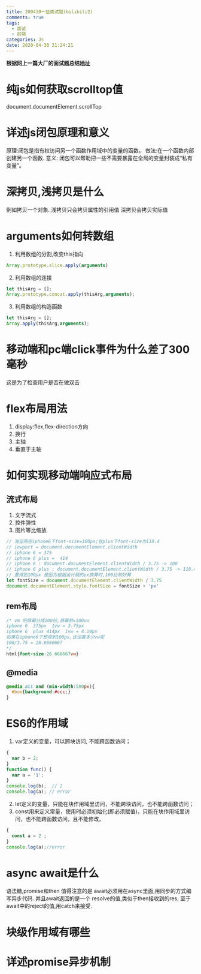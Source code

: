 ```yaml
---
title: 200430一些面试题(bilibili2)
comments: true
tags:
  - 面试
  - 前端
categories: Js
date: 2020-04-30 21:24:21
---
```

**根据网上一篇大厂的面试题总结[地址](https://segmentfault.com/a/1190000020296556)**
# 纯js如何获取scrolltop值
document.documentElement.scrollTop

# 详述js闭包原理和意义
原理:闭包是指有权访问另一个函数作用域中的变量的函数。
做法:在一个函数内部创建另一个函数.
意义: 闭包可以帮助把一些不需要暴露在全局的变量封装成“私有变量”。

# 深拷贝,浅拷贝是什么
例如拷贝一个对象.
浅拷贝只会拷贝属性的引用值
深拷贝会拷贝实际值

# arguments如何转数组 
1. 利用数组的分割,改变this指向 
```js
Array.prototype.slice.apply(arguments)
```
2. 利用数组的连接 
```js
let thisArg = [];
Array.prototype.concat.apply(thisArg,arguments);
```
3. 利用数组的构造函数
```js
let thisArg = [];
Array.apply(thisArg,arguments);
```


# 移动端和pc端click事件为什么差了300毫秒
这是为了检查用户是否在做双击

# flex布局用法
1. display:flex,flex-direction方向
2. 换行
3. 主轴
4. 垂直于主轴

# 如何实现移动端响应式布局
## 流式布局
1. 文字流式
2. 控件弹性
3. 图片等比缩放


```js
// 淘宝网在iphone6下font-size=100px;在plus下font-size为110.4
// iewport = document.documentElement.clientWidth
// iphone 6 = 375
// iphone 6 plus =  414
// iphone 6 : document.documentElement.clientWidth / 3.75 -> 100
// iphone 6 plus : document.documentElement.clientWidth / 3.75 -> 110.4
// 要得到100px 是因为根据设计稿的px换算时,100比较好算
let fontSize = document.documentElement.clientWidth / 3.75
document.documentElement.style.fontSize = fontSize + 'px'
```

## rem布局
```css
/* vm 把屏幕分成100份,屏幕款=100vw
iphone 6  375px  1vw = 3.75px
iphone 6  plus 414px  1vw = 4.14px
如果在iphone6下想得到100px,该设置多少vw呢
100/3.75 = 26.6666667 
*/
html{font-size:26.666667vw}
```

## @media
```css
@media all and (min-width:500px){
  #box{background:#ccc;}
}
```

# ES6的作用域
1. var定义的变量，可以跨块访问, 不能跨函数访问；
```js
{
  var b = 2;
}
function func() {
  var a = '1';
}
console.log(b);  // 2
console.log(a); // error

```
2. let定义的变量，只能在块作用域里访问，不能跨块访问，也不能跨函数访问；
3. const用来定义常量，使用时必须初始化(即必须赋值)，只能在块作用域里访问，也不能跨函数访问，且不能修改。
```js
{
  const a = 2 ;
}
console.log(a);//error
```

# async await是什么 
语法糖,promise和then
值得注意的是 await必须用在async里面,用同步的方式编写异步代码.
并且await返回的是一个 resolve的值,类似于then接收到的res;
至于await中的reject的值,用catch来接受.

# 块级作用域有哪些 

# 详述promise异步机制